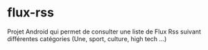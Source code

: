 # flux-rss
Projet Android qui permet de consulter une liste de Flux Rss suivant différentes catégories (Une, sport, culture, high tech ...)
